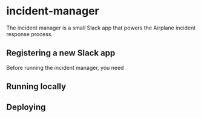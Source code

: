 # incident-manager

The incident manager is a small Slack app that powers the Airplane incident
response process.

## Registering a new Slack app

Before running the incident manager, you need

## Running locally

## Deploying
